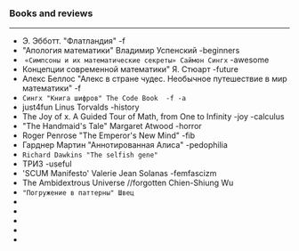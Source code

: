 
### Books and reviews
****
+ Э. Эбботт. "Флатландия" -f 
+ "Апология математики" Владимир Успенский -beginners
+  `«Симпсоны и их математические секреты» Саймон Сингх` -awesome
+ Концепции современной математики" Я. Стюарт -future
+ Алекс Беллос "Алекс в стране чудес. Необычное путешествие в мир математики" -f
+ `Сингх "Книга шифров" The Code Book  -f -a`
+ just4fun Linus Torvalds  -history
+ The Joy of x. A Guided Tour of Math, from One to Infinity -joy -calculus
+ "The Handmaid's Tale" Margaret Atwood -horror
+ Roger Penrose "The Emperor's New Mind" -fib
+  Гарднер Мартин "Аннотированная Алиса" -pedophilia
+  `Richard Dawkins "The selfish gene"`
+ ТРИЗ -useful
+ 'SCUM Manifesto' Valerie Jean Solanas -femfascizm
+ The Ambidextrous Universe //forgotten Chien-Shiung Wu 
+ `"Погружение в паттерны" Швец`
+ 
+
+
+
+


